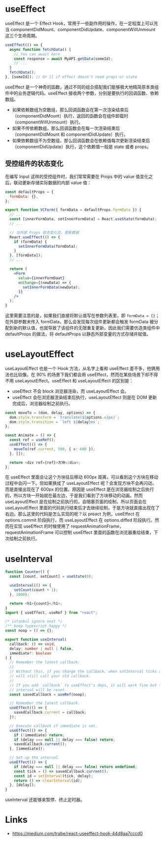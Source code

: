 # useEffect

useEffect 是一个 Effect Hook，常用于一些副作用的操作，在一定程度上可以充当 componentDidMount、componentDidUpdate、componentWillUnmount 这三个生命周期。

```js
useEffect(() => {
  async function fetchData() {
    // You can await here
    const response = await MyAPI.getData(someId);
    // ...
  }
  fetchData();
}, [someId]); // Or [] if effect doesn't need props or state
```

useEffect 是一个神奇的函数，通过不同的组合搭配我们能够极大地精简原本类组件中的业务逻辑代码。useEffect 接收两个参数，分别是要执行的回调函数、依赖数组。

- 如果依赖数组为空数组，那么回调函数会在第一次渲染结束后（componentDidMount）执行，返回的函数会在组件卸载时（componentWillUnmount）执行。
- 如果不传依赖数组，那么回调函数会在每一次渲染结束后（componentDidMount 和 componentDidUpdate）执行。
- 如果依赖数组不为空数组，那么回调函数会在依赖值每次更新渲染结束后（componentDidUpdate）执行，这个依赖值一般是 state 或者 props。

## 受控组件的状态变化

在编写 Input 这样的受控组件时，我们常常需要在 Props 中的 value 值变化之后，联动更新存储实际数据的内部 value 值：

```jsx
const defaultProps = {
  formData: {},
};

export function VCForm({ formData = defaultProps.formData }) {
  // ...
  const [innerFormData, setInnerFormData] = React.useState(formData);
  // ...

  // 当外部 Props 状态变化后，更新数据
  React.useEffect(() => {
    if (formData) {
      setInnerFormData(formData);
    }
  }, [formData]);
  // ...

  return (
    <Form
      value={innerFormDaat}
      onChange={(newData) => {
        setInnerFormData(newData);
      }}
    />
  );
}
```

这里需要注意的是，如果我们直接将默认值写在参数列表里，即 `formData = {}`；在外部参数未传入 formData，那么会发现每次组件更新都会触发 formData 被分配到新的默认值，也就导致了该组件的无限重复更新。因此我们需要仿造类组件中 defaultProps 的做法，将 defaultProps 以静态外部变量的方式存储并赋值。

# useLayoutEffect

useLayoutEffect 也是一个 Hook 方法，从名字上看和 useEffect 差不多，他俩用法也比较像。在 90% 的场景下我们都会用 useEffect，然而在某些场景下却不得不用 useLayoutEffect。useEffect 和 useLayoutEffect 的区别是：

- useEffect 不会 block 浏览器渲染，而 useLayoutEffect 会。
- useEffect 会在浏览器渲染结束后执行，useLayoutEffect 则是在 DOM 更新完成后，浏览器绘制之前执行。

```js
const moveTo = (dom, delay, options) => {
  dom.style.transform = `translate(${options.x}px)`;
  dom.style.transition = `left ${delay}ms`;
};

const Animate = () => {
  const ref = useRef();
  useEffect(() => {
    moveTo(ref.current, 500, { x: 600 });
  }, []);

  return <div ref={ref}>方块</div>;
};
```

在 useEffect 里面会让这个方块往后移动 600px 距离，可以看到这个方块在移动过程中会闪一下。但如果换成了 useLayoutEffect 呢？会发现方块不会再闪动，而是直接出现在了 600px 的位置。原因是 useEffect 是在浏览器绘制之后执行的，所以方块一开始就在最左边，于是我们看到了方块移动的动画。然而 useLayoutEffect 是在绘制之前执行的，会阻塞页面的绘制，所以页面会在 useLayoutEffect 里面的代码执行结束后才去继续绘制，于是方块就直接出现在了右边。那么这里的代码是怎么实现的呢？以 preact 为例，useEffect 在 options.commit 阶段执行，而 useLayoutEffect 在 options.diffed 阶段执行。然而在实现 useEffect 的时候使用了 requestAnimationFrame，requestAnimationFrame 可以控制 useEffect 里面的函数在浏览器重绘结束，下次绘制之前执行。

# useInterval

```ts
function Counter() {
  const [count, setCount] = useState(0);

  useInterval(() => {
    setCount(count + 1);
  }, 1000);

  return <h1>{count}</h1>;
}
import { useEffect, useRef } from "react";

/* istanbul ignore next */
/** keep typescript happy */
const noop = () => {};

export function useInterval(
  callback: () => void,
  delay: number | null | false,
  immediate?: boolean
) {
  // Remember the latest callback:
  //
  // Without this, if you change the callback, when setInterval ticks again, it
  // will still call your old callback.
  //
  // If you add `callback` to useEffect's deps, it will work fine but the
  // interval will be reset.
  const savedCallback = useRef(noop);

  // Remember the latest callback.
  useEffect(() => {
    savedCallback.current = callback;
  });

  // Execute callback if immediate is set.
  useEffect(() => {
    if (!immediate) return;
    if (delay === null || delay === false) return;
    savedCallback.current();
  }, [immediate]);

  // Set up the interval.
  useEffect(() => {
    if (delay === null || delay === false) return undefined;
    const tick = () => savedCallback.current();
    const id = setInterval(tick, delay);
    return () => clearInterval(id);
  }, [delay]);
}
```

useInterval 还能够来暂停、终止定时器。

# Links

- https://medium.com/trabe/react-useeffect-hook-44d8aa7cccd0
